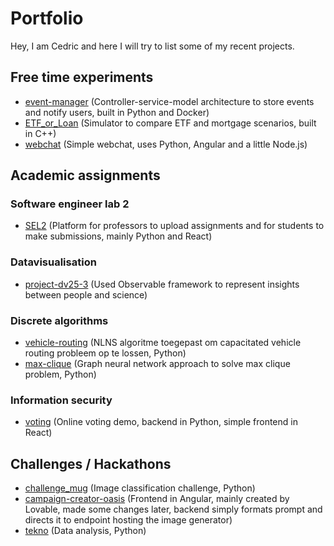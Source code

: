 # Portfolio

Hey, I am Cedric and here I will try to list some of my recent projects.

## Free time experiments
- [event-manager](https://github.com/JibrilExe/event-manager)  (Controller-service-model architecture to store events and notify users, built in Python and Docker)
- [ETF_or_Loan](https://github.com/JibrilExe/ETF_or_Loan)  (Simulator to compare ETF and mortgage scenarios, built in C++)
- [webchat](https://github.com/JibrilExe/webchat)  (Simple webchat, uses Python, Angular and a little Node.js)

## Academic assignments

### Software engineer lab 2

- [SEL2](https://github.com/SELab-2/UGent-3)  (Platform for professors to upload assignments and for students to make submissions, mainly Python and React)       

### Datavisualisation
- [project-dv25-3](https://github.com/Datavisualiatie-UGent/project-dv25-3)  (Used Observable framework to represent insights between people and science)

### Discrete algorithms
- [vehicle-routing](https://github.com/JibrilExe/vehicle-routing)  (NLNS algoritme toegepast om capacitated vehicle routing probleem op te lossen, Python)
- [max-clique](https://github.com/JibrilExe/max-clique)  (Graph neural network approach to solve max clique problem, Python)

### Information security
- [voting](https://github.com/JibrilExe/voting)  (Online voting demo, backend in Python, simple frontend in React)

## Challenges / Hackathons
- [challenge_mug](https://github.com/JibrilExe/challenge_mug)  (Image classification challenge, Python)
- [campaign-creator-oasis](https://github.com/JibrilExe/campaign-creator-oasis)  (Frontend in Angular, mainly created by Lovable, made some changes later, backend simply formats prompt and directs it to endpoint hosting the image generator)
- [tekno](https://github.com/JibrilExe/tekno)  (Data analysis, Python)
